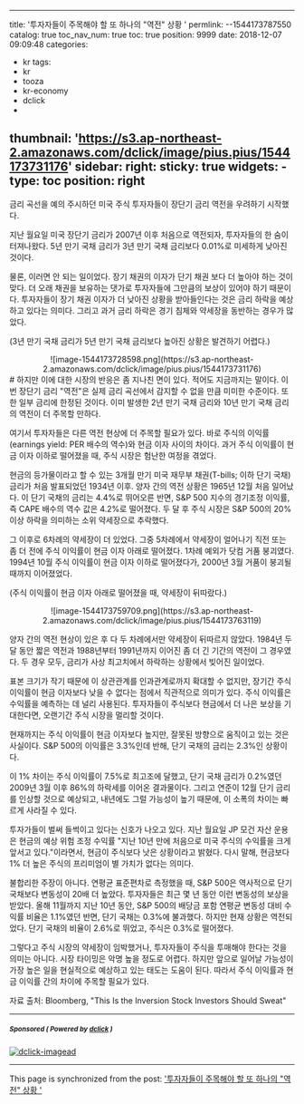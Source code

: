 
---
title: '투자자들이 주목해야 할 또 하나의 "역전" 상황 '
permlink: --1544173787550
catalog: true
toc_nav_num: true
toc: true
position: 9999
date: 2018-12-07 09:09:48
categories:
- kr
tags:
- kr
- tooza
- kr-economy
- dclick
- 
thumbnail: 'https://s3.ap-northeast-2.amazonaws.com/dclick/image/pius.pius/1544173731176'
sidebar:
    right:
        sticky: true
widgets:
    -
        type: toc
        position: right
---


금리 곡선을 예의 주시하던 미국 주식 투자자들이 장단기 금리 역전을 우려하기 시작했다.  

지난 월요일 미국 장단기 금리가 2007년 이후 처음으로 역전되자, 투자자들의 한 숨이 터져나왔다. 5년 만기 국채 금리가 3년 만기 국채 금리보다 0.01%로 미세하게 낮아진 것이다.  

물론, 이러면 안 되는 일이었다. 장기 채권의 이자가  단기 채권 보다 더 높아야 하는 것이 맞다.  더 오래 채권을 보유하는 댓가로 투자자들에 그만큼의 보상이 있어야 하기 때문이다. 투자자들이 장기 채권 이자가 더 낮아진 상황을 받아들인다는 것은  금리 하락을 예상하고 있다는 의미다. 그리고 과거 금리 하락은 경기 침체와 약세장을 동반하는 경우가 많았다.    

(3년 만기 국채 금리가 5년 만기 국채 금리보다 높아진 상황은 발견하기 어렵다.) 
<center> 
![image-1544173728598.png](https://s3.ap-northeast-2.amazonaws.com/dclick/image/pius.pius/1544173731176)
</center> 
# 
하지만 이에 대한 시장의 반응은 좀 지나친 면이 있다. 적어도 지금까지는 말이다. 이번 장단기 금리 "역전"은 실제 금리 곡선에서 감지할 수 없을 만큼 미미한 수준이다. 또한 일부 금리에 한정된 것이다. 이미 발생한 2년 만기 국채 금리와 10년 만기 국채 금리의 역전이 더 주목할 만하다.  

여기서 투자자들은 다른 역전 현상에 더 주목할 필요가 있다. 바로 주식의 이익률(earnings yield: PER 배수의 역수)와 현금 이자 사이의 차이다.  과거 주식 이익률이 현금 이자 이하로 떨어졌을 때, 주식 시장은 험난한 여정을 겪었다. 

현금의 등가물이라고 할 수 있는 3개월 만기 미국 재무부 채권(T-bills; 이하 단기 국채) 금리가 처음 발표되었던 1934년 이후. 양자 간의 역전 상황은 1965년 12월 처음 일어났다. 이 단기 국채의 금리는 4.4%로 뛰어오른 반면, S&P 500 지수의 경기조정 이익률, 즉  CAPE 배수의 역수 값은  4.2%로 떨어졌다. 두 달 후 주식 시장은 S&P 500의 20% 이상 하락을 의미하는 소위 약세장으로 추락했다. 

그 이후로 6차례의 약세장이 더 있었다. 그중 5차례에서 약세장이 얼어나기 직전 또는 좀 더 전에 주식 이익률이 현금 이자 아래로 떨어졌다. 1차례 예외가 닷컴 거품 붕괴였다. 1994년 10월 주식 이익률이 현금 이자 이하로 떨어졌다가, 2000년 3월 거품이 붕괴될 때까지 이어졌었다. 

(주식 이익률이 현금 이자 아래로 떨어졌을 때, 약세장이 뒤따랐다.) 
<center> 
![image-1544173759709.png](https://s3.ap-northeast-2.amazonaws.com/dclick/image/pius.pius/1544173763119)
</center> 

양자 간의 역전 현상이 있은 후 다 두 차례에서만 약세장이 뒤따르지 않았다.  1984년 두 달 동안 짧은 역전과 1988년부터 1991년까지 이어진 좀 더 긴 기간의 역전이 그 경우였다.  두 경우 모두, 금리가 사상 최고치에서 하락하는 상황에서 빚어진 일이었다.  

표본 크기가 작기 때문에 이 상관관계를 인과관계로까지 확대할 수 없지만, 장기간  주식 이익률이 현금 이자보다 낮을 수 없다는 점에서 직관적으로 의미가 있다. 주식 이익률은 수익률을 예측하는 데 널리 사용된다. 투자자들이 주식보다 현금에서 더 나은 보상을 기대한다면, 오랜기간 주식 시장을 멀리할 것이다. 

현재까지는 주식 이익률이 현금 이자보다 높지만, 잘못된 방향으로 움직이고 있는 것은 사실이다. S&P 500의 이익률은 3.3%인데 반해, 단기 국채의 금리는 2.3%인 상황이다.  

이 1% 차이는 주식 이익률이 7.5%로 최고조에 달했고, 단기 국채 금리가 0.2%였던 2009년 3월 이후 86%의 하락세를 이어온 결과물이다. 그리고 연준이 12월  단기 금리를 인상할 것으로 예상되고, 내년에도 그럴 가능성이 높기 때문에, 이 소폭의 차이는 빠르게 사라질 수 있다. 

투자가들이 벌써 들썩이고 있다는 신호가 나오고 있다. 지난 월요일 JP 모건 자산 운용은 현금의 예상 위험 조정 수익률 "지난 10년 만에 처음으로 미국 주식의 수익률을 크게 앞서고 있다."이라면서, 현금이 주식보다 낫은 상황이라고 밝혔다. 다시 말해, 현금보다 1% 더 높은 주식의 프리미엄이 별 가치가 없다는 의미다.  

불합리한 주장이 아니다. 연평균 표준편차로 측정했을 때, S&P 500은 역사적으로 단기 국채보다 변동성이 20배 더 높았다. 투자자들은 최근 몇 년 동안 이런 변동성의 보상을 받았다. 올해 11월까지 지난 10년 동안, S&P 500의 배당금 포함 연평균 변동성 대비 수익률 비율은 1.1%였던 반면, 단기 국채는 0.3%에 불과했다. 하지만 현재 상황은 역전되었다. 단기 국채의 비율이 2.6%로 뛰었고, 주식은  0.3%로 떨어졌다. 

그렇다고 주식 시장의 약세장이 임박했거나, 투자자들이 주식을 투매해야 한다는 것을 의미는 아니다. 시장 타이밍은 악명 높을 정도로 어렵다. 하지만 앞으로 일어날 가능성이 가장 높은 일을 현실적으로 예상하고 있는 태도는 도움이 된다. 따라서 주식 이익률과 현금 이익률 간의 차이에 주목할 필요가 있다.  

자료 출처: Bloomberg, "This Is the Inversion Stock Investors Should Sweat"

---

#####  <sub> **Sponsored ( Powered by [dclick](https://www.dclick.io) )** </sub>
[![dclick-imagead](https://s3.ap-northeast-2.amazonaws.com/dclick/image/dclick/1540725947960.png)](https://api.dclick.io/v1/c?x=eyJhbGciOiJIUzI1NiIsInR5cCI6IkpXVCJ9.eyJjIjoicGl1cy5waXVzIiwicyI6Ii0tMTU0NDE3Mzc4NzU1MCIsImEiOlsiaS02Il0sInVybCI6Imh0dHBzOi8vd3d3LnllczI0LmNvbS8yNC9Hb29kcy82NTU1OTM3MD9BY29kZT0xMDEiLCJpYXQiOjE1NDQxNzM3ODcsImV4cCI6MTg1OTUzMzc4N30.0DIW-FHg86P7Yvj9AVbo-uIiYMIhNoAdX9CpPD1na_4)

- - -

This page is synchronized from the post: ['투자자들이 주목해야 할 또 하나의 "역전" 상황 '](https://steemit.com/@pius.pius/--1544173787550)
